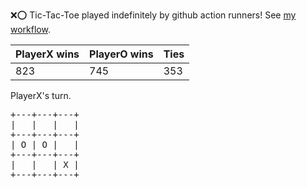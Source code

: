 :x::o: Tic-Tac-Toe played indefinitely by github action runners! See [my workflow](.github/workflows/play.yaml).

|PlayerX wins|PlayerO wins|Ties|
|-|-|-|
|823|745|353|

PlayerX's turn.

<pre>
+---+---+---+
|   |   |   |
+---+---+---+
| O | O |   |
+---+---+---+
|   |   | X |
+---+---+---+
</pre>